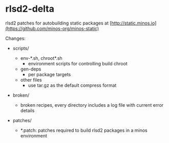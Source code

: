 # rlsd2-delta

rlsd2 patches for autobuilding static packages at [http://static.minos.io](https://github.com/minos-org/minos-static)

Changes:

- scripts/
    - env-\*.sh, chroot\*.sh
        - environment scripts for controlling build chroot
    - gen-deps
        - per package targets
    - other files
        - use tar.gz as the default compress format

- broken/
    - broken recipes, every directory includes a log file with current error details

- patches/
    - \*.patch: patches required to build rlsd2 packages in a minos environment
